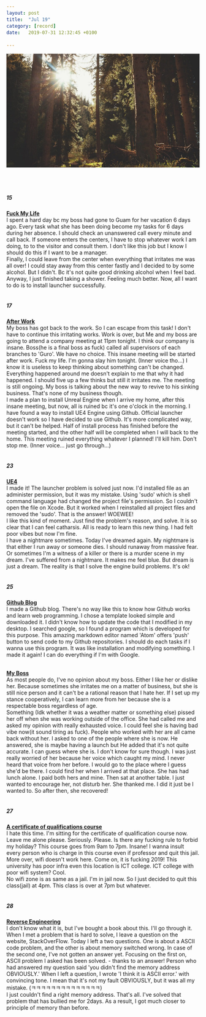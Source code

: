 ```yaml
---
layout: post
title:  "Jul 19"
category: [record]
date:   2019-07-31 12:32:45 +0100

---
```


<img src="/images/fulls/02.jpg" class="fit image">


<br><br>

##### 15 <br>
**<u>Fuck My Life</u>**<br>
I spent a hard day bc my boss had gone to Guam for her vacation 6 days ago. Every task what she has been doing become my tasks for 6 days during her absence. I should check an unanswered call every minute and call back. If someone enters the centers, I have to stop whatever work I am doing, to to the visitor and consult them. I don't like this job but I know I should do this if I want to be a manager. <br>
Finally, I could leave from the center when everything that irritates me was all over! I could stay away from this center fastly and I decided to by some alcohol. But I didn't. Bc it's not quite good drinking alcohol when I feel bad. <br>
Anyway, I just finished taking a shower. Feeling much better. Now, all I want to do is to install launcher successfully.
<br><br>


##### 17 <br>
**<u>After Work</u>**<br>
My boss has got back to the work. So I can escape from this task!
I don't have to continue this irritating works. Work is over, but Me and my boss are going to attend a company meeting at 11pm tonight. I think our company is insane. Boss(he is a final boss as fuck) called all supervisors of each branches to 'Guro'. We have no choice. This insane meeting will be started after work. Fuck my life. I'm gonna slay him tonight. (Inner voice tho...) I know it is useless to keep thinking about something can't be changed. Everything happened around me doesn't explain to me that why it had happened. I should five up a few thinks but still it irritates me. The meeting is still ongoing. My boss is talking about the new way to revive to his sinking business. That's none of my business though. <br>
I made a plan to install Unreal Engine when I arrive my home, after this insane meeting, but now, all is ruined bc it's one o'clock in the morning. I have found a way to install UE4 Engine using Github. Official launcher doesn't work so I have decided to use Github. It's more complicated way, but it can't be helped. Half of install process has finished before the meeting started, and the other half will be completed when I will back to the home. This meeting ruined everything whatever I planned! I'll kill him. Don't stop me. (Inner voice... just go through...)
<br><br>




##### 23 <br>
**<u>UE4</u>**<br>
I made it! The launcher problem is solved just now. I'd installed file as an administer permission, but it was my mistake. Using 'sudo' which is shell command language had changed the project file's permission. So I couldn't open the file on Xcode. But it worked when I reinstalled all project files and removed the 'sudo'. That is the answer! WOEWEE! <br>
I like this kind of moment. Just find the problem's reason, and solve. It is so clear that I can feel catharsis. All is ready to learn this new thing. I had felt poor vibes but now I'm fine. <br>
I have a nightmare sometimes. Today I've dreamed again. My nightmare is that either I run away or someone dies. I should runaway from massive fear. Or sometimes I'm a witness of a killer or there is a murder scene in my dream. I've suffered from a nightmare. It makes me feel blue. But dream is just a dream. The reality is that I solve the engine build problems. It's ok!
<br><br>




##### 25 <br>
**<u>Github Blog</u>**<br>
I made a Github blog. There's no way like this to know how Github works and learn web programming. I chose a template looked simple and downloaded it. I didn't know how to update the code that I modified in my desktop. I searched google, so I found a program which is developed for this purpose. This amazing markdown editor named 'Atom' offers 'push' button to send code to my Github repositories. I should do each tasks if I wanna use this program. It was like installation and modifying something. I made it again! I can do everything if I'm with Google.
<br><br>

**<u>My Boss</u>**<br>
As most people do, I've no opinion about my boss. Either I like her or dislike her. Because sometimes she irritates me on a matter of business, but she is still nice person and it can't be a rational reason that I hate her. If I set up my stance cooperatively, I can learn more from her because she is a respectable boss regardless of age. <br>
Something (Idk whether it was a weather matter or something else) pissed her off when she was working outside of the office. She had called me and asked my opinion with really exhausted voice. I could feel she is having bad vibe now(it sound tiring as fuck). People who worked with her are all came back without her. I asked to one of the people where she is now. He answered, she is maybe having a launch but He added that it's not quite accurate. I can guess where she is. I don't know for sure though. I was just really worried of her because her voice which caught my mind. I never heard that voice from her before. I would go to the place where I guess she'd be there. I could find her when I arrived at that place. She has had lunch alone. I paid both hers and mine. Then sat at another table. I just wanted to encourage her, not disturb her. She thanked me. I did it just be I wanted to. So after then, she recovered!
<br><br>



##### 27 <br>
**<u>A certificate of qualifications course</u>**<br>
I hate this time. I'm sitting for the certificate of qualification course now. Leave me alone please. Seriously. Please. Is there any fucking rule to forbid my holiday? This course goes from 9am to 7pm. Insane! I wanna insult every person who is charge in this course even if professor and quit this jail. More over, wifi doesn't work here. Come on, it is fucking 2019! This university has poor infra even this location is ICT college. ICT college with poor wifi system? Cool.<br>
No wifi zone is as same as a jail. I'm in jail now. So I just decided to quit this class(jail) at 4pm. This class is over at 7pm but whatever.
<br><br>



##### 28 <br>
**<u>Reverse Engineering</u>**<br>
I don't know what it is, but I've bought a book about this. I'll go through it. When I met a problem that is hard to solve, I leave a question on the website, StackOverFlow. Today I left a two questions. One is about a ASCII code problem, and the other is about memory switched wrong. In case of the second one, I've not gotten an answer yet. Focusing on the first on, ASCII problem I asked has been solved. - thanks to an answer! Person who had answered my question said 'you didn't find the memory address OBVIOUSLY.' When I left a question, I wrote 'I think it is ASCII error.' with convincing tone. I mean that it's not my fault OBVIOUSLY, but it was all my mistake. (ㅋㅋㅋㅋㅋㅋㅋㅋㅋㅋㅋㅋㅋㅋ) <br>
I just couldn't find a right memory address. That's all. I've solved that problem that has bullied me for 2days. As a result, I got much closer to principle of memory than before.



<br><br>
